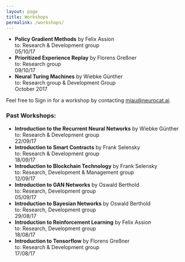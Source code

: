 ```yaml
---
layout: page
title: Workshops
permalink: /workshops/
---
```


- **Policy Gradient Methods** by Felix Assion  
to: Research & Development group  
05/10/17
- **Prioritized Experience Replay** by Florens Greßner  
to: Research group  
09/10/17
- **Neural Turing Machines** by Wiebke Günther  
to: Research group & Development Group  
October 2017


Feel free to Sign in for a workshop by contacting [miau@neurocat.ai](mailto:miau@neurocat.ai).

### Past Workshops:

- **Introduction to the Recurrent Neural Networks** by Wiebke Günther  
to: Research & Development group  
22/09/17
- **Introduction to Smart Contracts** by Frank Selensky  
to: Research & Development group  
18/09/17
- **Introduction to Blockchain Technology** by Frank Selensky  
to: Research, Development & Management group  
12/09/17
- **Introduction to GAN Networks** by Oswald Berthold  
to: Research, Development group  
05/09/17
- **Introduction to Bayesian Networks** by Oswald Berthold  
to: Research, Development group  
29/08/17
- **Introduction to Reinforcement Learning** by Felix Assion  
to: Research, Development group  
18/08/17
- **Introduction to Tensorflow** by Florens Greßner  
to: Research & Development group  
17/08/17
